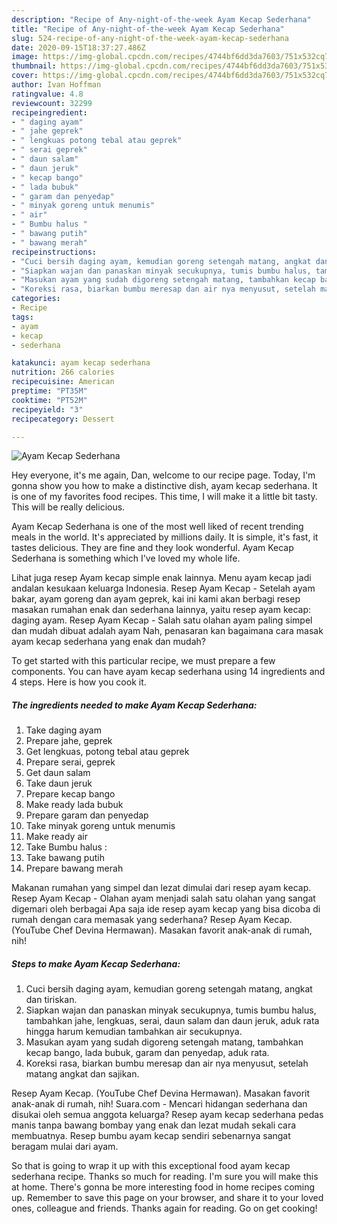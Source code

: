 ```yaml
---
description: "Recipe of Any-night-of-the-week Ayam Kecap Sederhana"
title: "Recipe of Any-night-of-the-week Ayam Kecap Sederhana"
slug: 524-recipe-of-any-night-of-the-week-ayam-kecap-sederhana
date: 2020-09-15T18:37:27.486Z
image: https://img-global.cpcdn.com/recipes/4744bf6dd3da7603/751x532cq70/ayam-kecap-sederhana-foto-resep-utama.jpg
thumbnail: https://img-global.cpcdn.com/recipes/4744bf6dd3da7603/751x532cq70/ayam-kecap-sederhana-foto-resep-utama.jpg
cover: https://img-global.cpcdn.com/recipes/4744bf6dd3da7603/751x532cq70/ayam-kecap-sederhana-foto-resep-utama.jpg
author: Ivan Hoffman
ratingvalue: 4.8
reviewcount: 32299
recipeingredient:
- " daging ayam"
- " jahe geprek"
- " lengkuas potong tebal atau geprek"
- " serai geprek"
- " daun salam"
- " daun jeruk"
- " kecap bango"
- " lada bubuk"
- " garam dan penyedap"
- " minyak goreng untuk menumis"
- " air"
- " Bumbu halus "
- " bawang putih"
- " bawang merah"
recipeinstructions:
- "Cuci bersih daging ayam, kemudian goreng setengah matang, angkat dan tiriskan."
- "Siapkan wajan dan panaskan minyak secukupnya, tumis bumbu halus, tambahkan jahe, lengkuas, serai, daun salam dan daun jeruk, aduk rata hingga harum kemudian tambahkan air secukupnya."
- "Masukan ayam yang sudah digoreng setengah matang, tambahkan kecap bango, lada bubuk, garam dan penyedap, aduk rata."
- "Koreksi rasa, biarkan bumbu meresap dan air nya menyusut, setelah matang angkat dan sajikan."
categories:
- Recipe
tags:
- ayam
- kecap
- sederhana

katakunci: ayam kecap sederhana 
nutrition: 266 calories
recipecuisine: American
preptime: "PT35M"
cooktime: "PT52M"
recipeyield: "3"
recipecategory: Dessert

---
```



![Ayam Kecap Sederhana](https://img-global.cpcdn.com/recipes/4744bf6dd3da7603/751x532cq70/ayam-kecap-sederhana-foto-resep-utama.jpg)

Hey everyone, it's me again, Dan, welcome to our recipe page. Today, I'm gonna show you how to make a distinctive dish, ayam kecap sederhana. It is one of my favorites food recipes. This time, I will make it a little bit tasty. This will be really delicious.

Ayam Kecap Sederhana is one of the most well liked of recent trending meals in the world. It's appreciated by millions daily. It is simple, it's fast, it tastes delicious. They are fine and they look wonderful. Ayam Kecap Sederhana is something which I've loved my whole life.

Lihat juga resep Ayam kecap simple enak lainnya. Menu ayam kecap jadi andalan kesukaan keluarga Indonesia. Resep Ayam Kecap - Setelah ayam bakar, ayam goreng dan ayam geprek, kai ini kami akan berbagi resep masakan rumahan enak dan sederhana lainnya, yaitu resep ayam kecap: daging ayam. Resep Ayam Kecap - Salah satu olahan ayam paling simpel dan mudah dibuat adalah ayam Nah, penasaran kan bagaimana cara masak ayam kecap sederhana yang enak dan mudah?


To get started with this particular recipe, we must prepare a few components. You can have ayam kecap sederhana using 14 ingredients and 4 steps. Here is how you cook it.

<!--inarticleads1-->

##### The ingredients needed to make Ayam Kecap Sederhana:

1. Take  daging ayam
1. Prepare  jahe, geprek
1. Get  lengkuas, potong tebal atau geprek
1. Prepare  serai, geprek
1. Get  daun salam
1. Take  daun jeruk
1. Prepare  kecap bango
1. Make ready  lada bubuk
1. Prepare  garam dan penyedap
1. Take  minyak goreng untuk menumis
1. Make ready  air
1. Take  Bumbu halus :
1. Take  bawang putih
1. Prepare  bawang merah


Makanan rumahan yang simpel dan lezat dimulai dari resep ayam kecap. Resep Ayam Kecap - Olahan ayam menjadi salah satu olahan yang sangat digemari oleh berbagai Apa saja ide resep ayam kecap yang bisa dicoba di rumah dengan cara memasak yang sederhana? Resep Ayam Kecap. (YouTube Chef Devina Hermawan). Masakan favorit anak-anak di rumah, nih! 

<!--inarticleads2-->

##### Steps to make Ayam Kecap Sederhana:

1. Cuci bersih daging ayam, kemudian goreng setengah matang, angkat dan tiriskan.
1. Siapkan wajan dan panaskan minyak secukupnya, tumis bumbu halus, tambahkan jahe, lengkuas, serai, daun salam dan daun jeruk, aduk rata hingga harum kemudian tambahkan air secukupnya.
1. Masukan ayam yang sudah digoreng setengah matang, tambahkan kecap bango, lada bubuk, garam dan penyedap, aduk rata.
1. Koreksi rasa, biarkan bumbu meresap dan air nya menyusut, setelah matang angkat dan sajikan.


Resep Ayam Kecap. (YouTube Chef Devina Hermawan). Masakan favorit anak-anak di rumah, nih! Suara.com - Mencari hidangan sederhana dan disukai oleh semua anggota keluarga? Resep ayam kecap sederhana pedas manis tanpa bawang bombay yang enak dan lezat mudah sekali cara membuatnya. Resep bumbu ayam kecap sendiri sebenarnya sangat beragam mulai dari ayam. 

So that is going to wrap it up with this exceptional food ayam kecap sederhana recipe. Thanks so much for reading. I'm sure you will make this at home. There's gonna be more interesting food in home recipes coming up. Remember to save this page on your browser, and share it to your loved ones, colleague and friends. Thanks again for reading. Go on get cooking!

